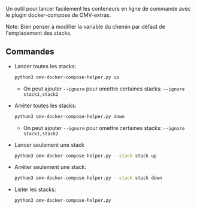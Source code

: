 Un outil pour lancer facilement les conteneurs en ligne de commande avec le plugin docker-compose de OMV-extras.

Note: Bien penser à modifier la variable du chemin par défaut de l'emplacement des stacks.

## Commandes

- Lancer toutes les stacks:

  ```sh
  python3 omv-docker-compose-helper.py up
  ```

  - On peut ajouter ```--ignore``` pour omettre certaines stacks: ```--ignore stack1,stack2```

- Arrêter toutes les stacks:

  ```sh
  python3 omv-docker-compose-helper.py down
  ```
  
  - On peut ajouter ```--ignore``` pour omettre certaines stacks: ```--ignore stack1,stack2```

- Lancer seulement  une stack

  ```sh
  python3 omv-docker-compose-helper.py --stack stack up
  ```

- Arrêter seulement une stack:

  ```sh
  python3 omv-docker-compose-helper.py --stack stack down
  ```

- Lister les stacks:

  ```sh
  python3 omv-docker-compose-helper.py
  ```

